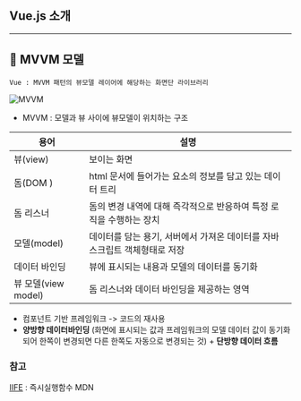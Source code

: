 ##   Vue.js 소개
---

 ##  :closed_book: MVVM 모델
 ```
 Vue : MVVM 패턴의 뷰모델 레이어에 해당하는 화면단 라이브러리
 ```
![MVVM](https://github.com/namjunemy/TIL/blob/master/Vue/img/01.PNG?raw=true)
- MVVM : 모델과 뷰 사이에 뷰모델이 위치하는 구조

| 용어 | 설명 |
| ----- | ----- |
| 뷰(view) | 보이는 화면 |
| 돔(DOM ) | html 문서에 들어가는 요소의 정보를 담고 있는 데이터 트리 | 
| 돔 리스너 | 돔의 변경 내역에 대해 즉각적으로 반응하여 특정 로직을 수행하는 장치 |
| 모델(model) | 데이터를 담는 용기, 서버에서 가져온 데이터를 자바스크립트 객체형태로 저장 |
| 데이터 바인딩 | 뷰에 표시되는 내용과 모델의 데이터를 동기화 |
| 뷰 모델(view model) | 돔 리스너와 데이터 바인딩을 제공하는 영역

- 컴포넌트 기반 프레임워크 -> 코드의 재사용
- **양방향 데이터바인딩** (화면에 표시되는 값과 프레임워크의 모델 데이터 값이 동기화되어 한쪽이 변경되면 다른 한쪽도 자동으로 변경되는 것) +   **단방향 데이터 흐름**


### 참고
[IIFE](https://developer.mozilla.org/ko/docs/Glossary/IIFE) : 즉시실행함수 MDN